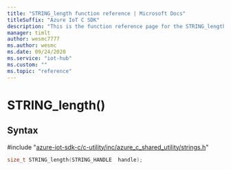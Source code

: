 ```yaml
---                             
title: "STRING_length function reference | Microsoft Docs" 
titleSuffix: "Azure IoT C SDK"            
description: "This is the function reference page for the STRING_length() function in the Azure IoT C SDK. This SDK is used with Azure IoT Hub and Azure IoT Hub Device Provisioning Service"            
manager: timlt                 
author: wesmc7777              
ms.author: wesmc               
ms.date: 09/24/2020                    
ms.service: "iot-hub"             
ms.custom: ""                
ms.topic: "reference"        
---                            
```


# STRING_length()

## Syntax

\#include "[azure-iot-sdk-c/c-utility/inc/azure_c_shared_utility/strings.h](../strings-h.md)"  
```C
size_t STRING_length(STRING_HANDLE  handle);
```


